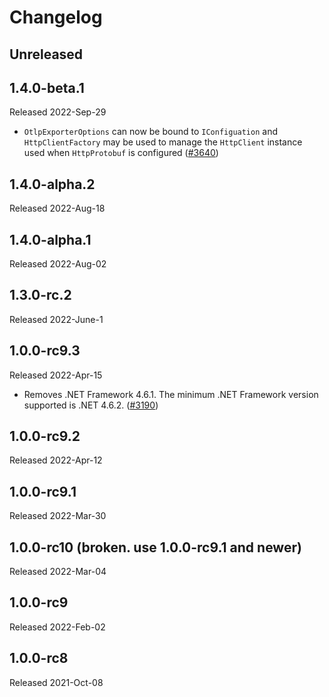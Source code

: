 # Changelog

## Unreleased

## 1.4.0-beta.1

Released 2022-Sep-29

* `OtlpExporterOptions` can now be bound to `IConfiguation` and
  `HttpClientFactory` may be used to manage the `HttpClient` instance used when
  `HttpProtobuf` is configured
  ([#3640](https://github.com/open-telemetry/opentelemetry-dotnet/pull/3640))

## 1.4.0-alpha.2

Released 2022-Aug-18

## 1.4.0-alpha.1

Released 2022-Aug-02

## 1.3.0-rc.2

Released 2022-June-1

## 1.0.0-rc9.3

Released 2022-Apr-15

* Removes .NET Framework 4.6.1. The minimum .NET Framework
  version supported is .NET 4.6.2. ([#3190](https://github.com/open-telemetry/opentelemetry-dotnet/issues/3190))

## 1.0.0-rc9.2

Released 2022-Apr-12

## 1.0.0-rc9.1

Released 2022-Mar-30

## 1.0.0-rc10 (broken. use 1.0.0-rc9.1 and newer)

Released 2022-Mar-04

## 1.0.0-rc9

Released 2022-Feb-02

## 1.0.0-rc8

Released 2021-Oct-08
